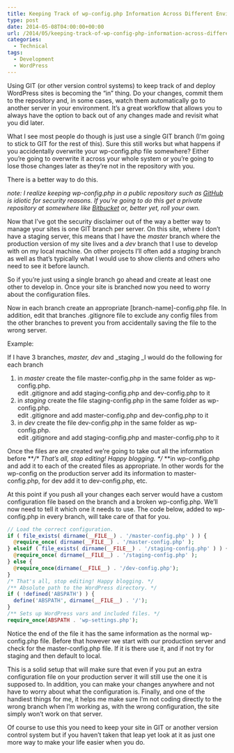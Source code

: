 ```yaml
---
title: Keeping Track of wp-config.php Information Across Different Environments
type: post
date: 2014-05-08T04:00:00+00:00
url: /2014/05/keeping-track-of-wp-config-php-information-across-different-environments/
categories:
  - Technical
tags:
  - Development
  - WordPress
---
```


Using GIT (or other version control systems) to keep track of and deploy WordPress sites is becoming the “in” thing. Do your changes, commit them to the repository and, in some cases, watch them automatically go to another server in your environment. It’s a great workflow that allows you to always have the option to back out of any changes made and revisit what you did later.

What I see most people do though is just use a single GIT branch (I’m going to stick to GIT for the rest of this). Sure this still works but what happens if you accidentally overwrite your wp-config.php file somewhere? Either you’re going to overwrite it across your whole system or you’re going to lose those changes later as they’re not in the repository with you.

There is a better way to do this.

_note: I realize keeping wp-config.php in a public repository such as [GitHub](http://github.com) is idiotic for security reasons. If you’re going to do this get a private repository at somewhere like [Bitbucket](http://bitbucket.com) or, better yet, roll your own._

Now that I’ve got the security disclaimer out of the way a better way to manage your sites is one GIT branch per server. On this site, where I don’t have a staging server, this means that I have the _master_ branch where the production version of my site lives and a _dev_ branch that I use to develop with on my local machine. On other projects I’ll often add a _staging_ branch as well as that’s typically what I would use to show clients and others who need to see it before launch.

So if you’re just using a single branch go ahead and create at least one other to develop in. Once your site is branched now you need to worry about the configuration files.

Now in each branch create an appropriate [branch-name]-config.php file. In addition, edit that branches .gitignore file to exclude any config files from the other branches to prevent you from accidentally saving the file to the wrong server.

Example:

If I have 3 branches, _master, dev_ and _staging _I would do the following for each branch

1. in *master* create the file master-config.php in the same folder as wp-config.php.<br />edit .gitignore and add staging-config.php and dev-config.php to it
2. in *staging* create the file staging-config.php in the same folder as wp-config.php.<br />edit .gitignore and add master-config.php and dev-config.php to it
3. in *dev* create the file dev-config.php in the same folder as wp-config.php.<br />edit .gitignore and add staging-config.php and master-config.php to it

Once the files are are created we’re going to take out all the information before **_/\* That’s all, stop editing! Happy blogging. \*/_ **in wp-config.php and add it to each of the created files as appropriate. In other words for the wp-config on the production server add its information to master-config.php, for dev add it to dev-config.php, etc.

At this point if you push all your changes each server would have a custom configuration file based on the branch and a broken wp-config.php. We’ll now need to tell it which one it needs to use. The code below, added to wp-config.php in every branch, will take care of that for you.

``` php
// Load the correct configuration.
if ( file_exists( dirname(__FILE__) . '/master-config.php' ) ) {
  @require_once( dirname(__FILE__) . '/master-config.php' );
} elseif ( file_exists( dirname(__FILE__) . '/staging-config.php' ) ) {
  @require_once( dirname(__FILE__) . '/staging-config.php' );
} else {
  @require_once(dirname(__FILE__) . '/dev-config.php');
}
/* That's all, stop editing! Happy blogging. */
/** Absolute path to the WordPress directory. */
if ( !defined('ABSPATH') ) {
  define('ABSPATH', dirname(__FILE__) . '/');
}
/** Sets up WordPress vars and included files. */
require_once(ABSPATH . 'wp-settings.php');
```

Notice the end of the file it has the same information as the normal wp-config.php file. Before that however we start with our production server and check for the master-config.php file. If it is there use it, and if not try for staging and then default to local.

This is a solid setup that will make sure that even if you put an extra configuration file on your production server it will still use the one it is supposed to. In addition, you can make your changes anywhere and not have to worry about what the configuration is. Finally, and one of the handiest things for me, it helps me make sure I’m not coding directly to the wrong branch when I’m working as, with the wrong configuration, the site simply won’t work on that server.

Of course to use this you need to keep your site in GIT or another version control system but if you haven’t taken that leap yet look at it as just one more way to make your life easier when you do.